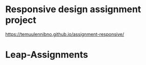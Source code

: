 # Responsive design assignment project

https://temuulennibno.github.io/assignment-responsive/
# Leap-Assignments
